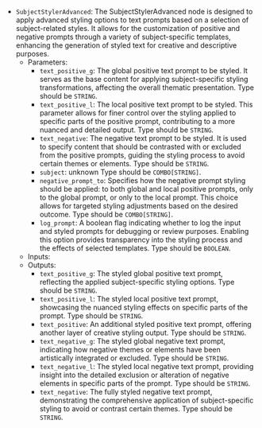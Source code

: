 - `SubjectStylerAdvanced`: The SubjectStylerAdvanced node is designed to apply advanced styling options to text prompts based on a selection of subject-related styles. It allows for the customization of positive and negative prompts through a variety of subject-specific templates, enhancing the generation of styled text for creative and descriptive purposes.
    - Parameters:
        - `text_positive_g`: The global positive text prompt to be styled. It serves as the base content for applying subject-specific styling transformations, affecting the overall thematic presentation. Type should be `STRING`.
        - `text_positive_l`: The local positive text prompt to be styled. This parameter allows for finer control over the styling applied to specific parts of the positive prompt, contributing to a more nuanced and detailed output. Type should be `STRING`.
        - `text_negative`: The negative text prompt to be styled. It is used to specify content that should be contrasted with or excluded from the positive prompts, guiding the styling process to avoid certain themes or elements. Type should be `STRING`.
        - `subject`: unknown Type should be `COMBO[STRING]`.
        - `negative_prompt_to`: Specifies how the negative prompt styling should be applied: to both global and local positive prompts, only to the global prompt, or only to the local prompt. This choice allows for targeted styling adjustments based on the desired outcome. Type should be `COMBO[STRING]`.
        - `log_prompt`: A boolean flag indicating whether to log the input and styled prompts for debugging or review purposes. Enabling this option provides transparency into the styling process and the effects of selected templates. Type should be `BOOLEAN`.
    - Inputs:
    - Outputs:
        - `text_positive_g`: The styled global positive text prompt, reflecting the applied subject-specific styling options. Type should be `STRING`.
        - `text_positive_l`: The styled local positive text prompt, showcasing the nuanced styling effects on specific parts of the prompt. Type should be `STRING`.
        - `text_positive`: An additional styled positive text prompt, offering another layer of creative styling output. Type should be `STRING`.
        - `text_negative_g`: The styled global negative text prompt, indicating how negative themes or elements have been artistically integrated or excluded. Type should be `STRING`.
        - `text_negative_l`: The styled local negative text prompt, providing insight into the detailed exclusion or alteration of negative elements in specific parts of the prompt. Type should be `STRING`.
        - `text_negative`: The fully styled negative text prompt, demonstrating the comprehensive application of subject-specific styling to avoid or contrast certain themes. Type should be `STRING`.

